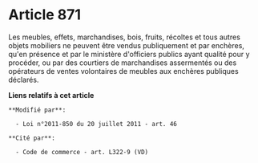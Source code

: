 # Article 871

Les meubles, effets, marchandises, bois, fruits, récoltes et tous autres objets mobiliers ne peuvent être vendus publiquement
et par enchères, qu'en présence et par le ministère d'officiers publics ayant qualité pour y procéder, ou par des courtiers
de marchandises assermentés ou des opérateurs de ventes volontaires de meubles aux enchères publiques déclarés.

**Liens relatifs à cet article**

	**Modifié par**:

	  - Loi n°2011-850 du 20 juillet 2011 - art. 46

	**Cité par**:

	  - Code de commerce - art. L322-9 (VD)
